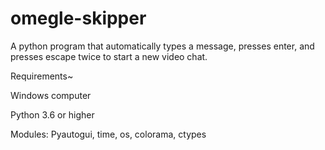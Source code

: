 # omegle-skipper
A python program that automatically types a message, presses enter, and presses escape twice to start a new video chat.


Requirements~

Windows computer

Python 3.6 or higher

Modules:
Pyautogui,
time,
os,
colorama,
ctypes
